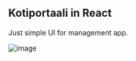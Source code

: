 ## Kotiportaali in React

Just simple UI for management app.

![image](https://github.com/Maccee/kotiportaalireactdemo/assets/70291537/b89d5b26-8391-4c02-a8e1-2f6ef4197ccb)

